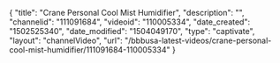 {
    "title": "Crane Personal Cool Mist Humidifier",
    "description": "",
    "channelid": "111091684",
    "videoid": "110005334",
    "date_created": "1502525340",
    "date_modified": "1504049170",
    "type": "captivate",
    "layout": "channelVideo",
    "url": "\/bbbusa-latest-videos\/crane-personal-cool-mist-humidifier\/111091684-110005334"
}